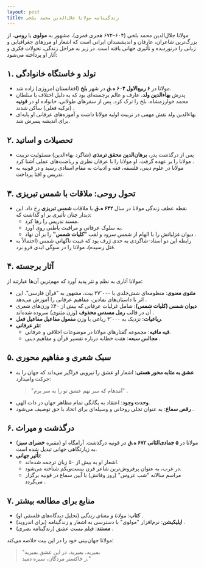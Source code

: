 ```yaml
---
layout: post
title: زندگینامه مولانا جلال‌الدین محمد بلخی
---
```


مولانا جلال‌الدین محمد بلخی (۶۰۴–۶۷۲ هجری قمری)، مشهور به **مولوی** یا **رومی**، از بزرگ‌ترین شاعران، عارفان و اندیشمندان ایرانی است که اشعار او مرزهای جغرافیایی و زبانی را درنوردیده و تأثیری جهانی یافته است. در زیر به مراحل زندگی، تحولات فکری و آثار او پرداخته می‌شود:

## ۱. **تولد و خاستگاه خانوادگی**  
- مولانا در **۶ ربیع‌الاول ۶۰۴ ه.ق** در شهر **بلخ** (افغانستان امروزی) زاده شد.  
- پدرش **بهاءالدین ولد**، عارف و عالم برجسته‌ای بود که به دلیل اختلاف با سلطان محمد خوارزمشاه، بلخ را ترک کرد. پس از سفرهای طولانی، خانواده او در **قونیه** (ترکیه فعلی) ساکن شدند .  
- بهاءالدین ولد نقش مهمی در تربیت اولیه مولانا داشت و آموزه‌های عرفانی او پایه‌ای برای اندیشه پسرش شد.

## ۲. **تحصیلات و اساتید**  
- پس از درگذشت پدر، **برهان‌الدین محقق ترمذی** (شاگرد بهاءالدین) مسئولیت تربیت مولانا را بر عهده گرفت. او مولانا را با عرفان نظری و ریاضت‌های عملی آشنا کرد .  
- مولانا در علوم دینی، فلسفه، فقه و ادبیات به مقام استادی رسید و در قونیه به تدریس و افتا پرداخت.

## ۳. **تحول روحی: ملاقات با شمس تبریزی**  
- نقطه عطف زندگی مولانا در سال **۶۴۲ ه.ق** با ملاقات **شمس تبریزی** رخ داد. این دیدار چنان تأثیری بر او گذاشت که:  
  - مسند تدریس را رها کرد.  
  - به سلوک عرفانی و مراقبت باطنی روی آورد.  
  - دیوان غزلیاتش را با الهام از شمس سرود و لقب **"کلیات شمس"** را بر آن نهاد .  
- رابطه این دو استاد-شاگردی به حدی ژرف بود که غیبت ناگهانی شمس (احتمالاً به قتل رسیده)، مولانا را در سوگی ابدی فرو برد.

## ۴. **آثار برجسته**  
مولانا آثاری به نظم و نثر پدید آورد که مهم‌ترین آن‌ها عبارتند از:  
- **مثنوی معنوی**: منظومه‌ای شش‌جلدی با ۲۷٬۰۰۰ بیت، مشهور به "قرآن فارسی". این اثر با داستان‌های نمادین، مفاهیم عرفانی را آموزش می‌دهد .  
- **دیوان شمس (کلیات شمس)**: شامل غزلیات عرفانی که بیش از ۴۰٪ وزن‌های شعری آن در قالب **رمل مسدس محذوف** (وزن مثنوی) سروده شده‌اند .  
- **رباعیات**: نزدیک به ۴٬۰۰۰ رباعی با وزن **مفعول مفاعیل مفاعیل فعل**.  
- **نثر عرفانی**:  
  - **فیه مافیه**: مجموعه گفتارهای مولانا در موضوعات اخلاقی و عرفانی.  
  - **مجالس سبعه**: هفت خطابه درباره تفسیر قرآن و مفاهیم دینی .

## ۵. **سبک شعری و مفاهیم محوری**  
- **عشق به مثابه محور هستی**: اشعار او عشق را نیرویی فراگیر می‌داند که جهان را به حرکت وامیدارد:  
  > "آمدهام که سر نهم عشق تو را به سر برم" .  
- **وحدت وجود**: اعتقاد به یگانگی تمام مظاهر جهان در ذات الهی.  
- **رقص سماع**: به عنوان تجلی روحانی و وسیله‌ای برای اتحاد با حق توصیف می‌شود .

## ۶. **درگذشت و میراث**  
- مولانا در **۵ جمادی‌الثانی ۶۷۲ ه.ق** در قونیه درگذشت. آرامگاه او (مقبره **خضرای سبز**) به زیارتگاهی جهانی تبدیل شده است.  
- **تأثیر جهانی**:  
  - اشعار او به بیش از ۵۰ زبان ترجمه شده‌اند.  
  - در غرب، به عنوان پرفروش‌ترین شاعر قرن بیست‌ویکم شناخته می‌شود.  
  - مراسم سالانه "شب عروس" (روز وفاتش) با آیین سماع در قونیه برگزار می‌گردد .

## ۷. **منابع برای مطالعه بیشتر**  
- **کتاب**: *مولانا و معنای زندگی* (تحلیل دیدگاه‌های فلسفی او) .  
- **اپلیکیشن**: نرم‌افزار "مولوی" با دسترسی به اشعار و زندگینامه (برای اندروید) .  
- **مستند**: فیلم *مست عشق* (زندگینامه بصری) .  

مولانا جهان‌بینی خود را در این بیت خلاصه می‌کند:  
> "بمیرید، بمیرید، در این عشق بمیرید  
> ز خاکستر مردگان، سبزه دمید."
